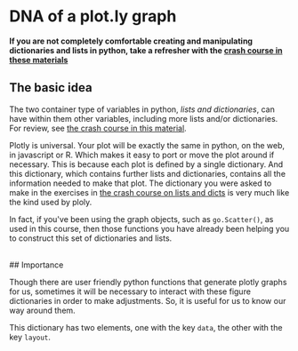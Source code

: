 # DNA of a plot.ly graph

**If you are not completely comfortable creating and manipulating dictionaries and lists in python, take a refresher with the [crash course in these materials](./dicts_and_lists_crash_course.md)**

## The basic idea

The two container type of variables in python, *lists and dictionaries*, can have within them other variables, including more lists and/or dictionaries.  For review, see [the crash course in this material](./dicts_and_lists_crash_course.md).

Plotly is universal.  Your plot will be exactly the same in python, on the web, in javascript or R.  Which makes it easy to port or move the plot around if necessary.  This is because each plot is defined by a single dictionary.  And this dictionary, which contains further lists and dictionaries, contains all the information needed to make that plot.  The dictionary you were asked to make in the exercises in [the crash course on lists and dicts](./dicts_and_lists_crash_course.md) is very much like the kind used by ploly.

In fact, if you've been using the graph objects, such as ```go.Scatter()```, as used in this course, then those functions you have already been helping you to construct this set of dictionaries and lists.

<br>
## Importance

Though there are user friendly python functions that generate plotly graphs for us, sometimes it will be necessary to interact with these figure dictionaries in order to make adjustments.  So, it is useful for us to know our way around them.


This dictionary has two elements, one with the key ```data```, the other with the key ```layout```.  
